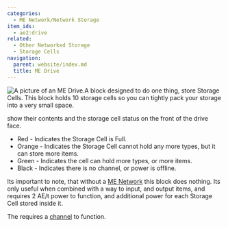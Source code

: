 ```yaml
---
categories:
  - ME Network/Network Storage
item_ids:
  - ae2:drive
related:
  - Other Networked Storage
  - Storage Cells
navigation:
  parent: website/index.md
  title: ME Drive
---
```


![A picture of an ME Drive.](../../../assets/large/me_drive.png)A block designed to
do one thing, store Storage Cells. This block holds 10 storage cells so you
can tightly pack your storage into a very small space.

<ItemLink id="drive" />

show their contents and the storage cell status on the front of the drive
face.

- Red - Indicates the Storage Cell is Full.
- Orange - Indicates the Storage Cell cannot hold any more types, but it can store more items.
- Green - Indicates the cell can hold more types, or more items.
- Black - Indicates there is no channel, or power is offline.

Its important to note, that without a [ME Network](../../me-network.md)
this block does nothing. Its only useful when combined with a way to input,
and output items, and requires 2 AE/t power to function, and additional power
for each Storage Cell stored inside it.

The <ItemLink id="drive"/> requires a
[channel](../channels.md) to function.

<RecipeFor id="drive" />
